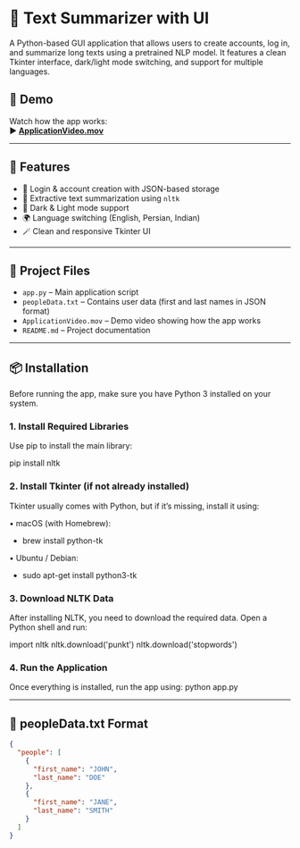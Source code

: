 # 🧠 Text Summarizer with UI

A Python-based GUI application that allows users to create accounts, log in, and summarize long texts using a pretrained NLP model. It features a clean Tkinter interface, dark/light mode switching, and support for multiple languages.

## 🎥 Demo

Watch how the app works:  
**▶️ [ApplicationVideo.mov](ApplicationVideo.mov)**

---

## 🚀 Features

- 🔐 Login & account creation with JSON-based storage
- 🧠 Extractive text summarization using `nltk`
- 🎨 Dark & Light mode support
- 🌍 Language switching (English, Persian, Indian)
- 🪄 Clean and responsive Tkinter UI

---

## 📁 Project Files

- `app.py` – Main application script
- `peopleData.txt` – Contains user data (first and last names in JSON format)
- `ApplicationVideo.mov` – Demo video showing how the app works
- `README.md` – Project documentation

---

## 📦 Installation

Before running the app, make sure you have Python 3 installed on your system.

### 1. Install Required Libraries

Use pip to install the main library:

pip install nltk

### 2. Install Tkinter (if not already installed)

Tkinter usually comes with Python, but if it’s missing, install it using:

•	macOS (with Homebrew):
  - brew install python-tk
    
•	Ubuntu / Debian:
  - sudo apt-get install python3-tk

### 3. Download NLTK Data

After installing NLTK, you need to download the required data.
Open a Python shell and run:

  import nltk
  nltk.download('punkt')
  nltk.download('stopwords')

### 4. Run the Application

Once everything is installed, run the app using:
  python app.py

---

## 📝 peopleData.txt Format

```json
{
  "people": [
    {
      "first_name": "JOHN",
      "last_name": "DOE"
    },
    {
      "first_name": "JANE",
      "last_name": "SMITH"
    }
  ]
}
